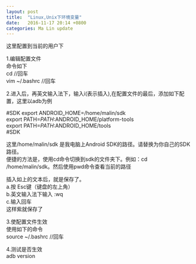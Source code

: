 ```yaml
---
layout: post
title:  "Linux,Unix下环境变量"
date:   2016-11-17 20:14 +0800
categories: Ma Lin update
---
```


这里配置到当前的用户下<br/>

1.编辑配置文件<br/>
命令如下<br/>
cd   //回车<br/>
vim ~/.bashrc //回车<br/>

2.进入后，再英文输入法下，输入i(表示插入),在配置文件的最后，添加如下配置，这里以adb为例<br/>

#SDK
export ANDROID_HOME=/home/malin/sdk<br/>
export PATH=$PATH:$ANDROID_HOME/platform-tools<br/>
export PATH=$PATH:$ANDROID_HOME/tools<br/>
#SDK

这里/home/malin/sdk 是我电脑上Android SDK的路径。请替换为你自己的SDK路径。<br/>
便捷的方法是，使用cd命令切换到sdk的文件夹下。例如：cd /home/malin/sdk。然后使用pwd命令查看当前的路径<br/>


插入如上的文本后，就是保存了。<br/>
a.按 Esc键（键盘的左上角）<br/>
b.英文输入法下输入 :wq<br/>
c.输入回车<br/>
这样紫就保存了<br/>



3.使配置文件生效<br/>
使用如下的命令<br/>
source ~/.bashrc //回车<br/>

4.测试是否生效<br/>
adb version<br/>